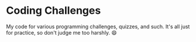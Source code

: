 # Coding Challenges

My code for various programming challenges, quizzes, and such. It's all just for practice, so don't judge me too harshly. 😄

